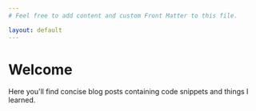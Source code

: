 ```yaml
---
# Feel free to add content and custom Front Matter to this file.

layout: default
---
```


# Welcome

Here you'll find concise blog posts containing code snippets and things I learned.
